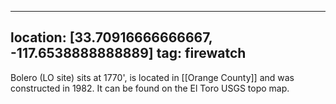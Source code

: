 
---
location: [33.70916666666667, -117.6538888888889]
tag: firewatch
---

Bolero (LO site) sits at 1770', is located in [[Orange County]] and was constructed in 1982. It can be found on the El Toro USGS topo map.
